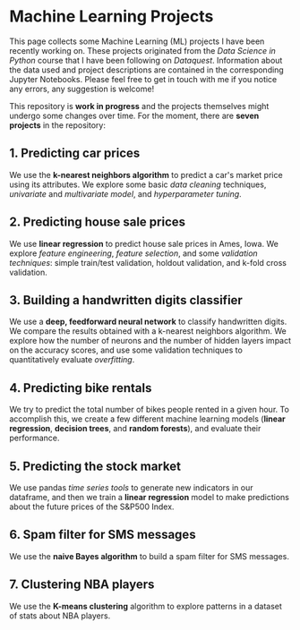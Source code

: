 # Machine Learning Projects
This page collects some Machine Learning (ML) projects I have been recently working on. These projects originated from the *Data Science in Python* course that I have been following on *Dataquest*. Information about the data used and project descriptions are contained in the corresponding Jupyter Notebooks. Please feel free to get in touch with me if you notice any errors, any suggestion is welcome!

This repository is **work in progress** and the projects themselves might undergo some changes over time. For the moment, there are **seven projects** in the repository:

## 1. Predicting car prices
We use the **k-nearest neighbors algorithm** to predict a car's market price using its attributes. We explore some basic *data cleaning* techniques, *univariate* and *multivariate model*, and *hyperparameter tuning*.

## 2. Predicting house sale prices
We use **linear regression** to predict house sale prices in Ames, Iowa. We explore *feature engineering*, *feature selection*, and some *validation techniques*: simple train/test validation, holdout validation, and k-fold cross validation.

## 3. Building a handwritten digits classifier
We use a **deep, feedforward neural network** to classify handwritten digits. We compare the results obtained with a k-nearest neighbors algorithm. We explore how the number of neurons and the number of hidden layers impact on the accuracy scores, and use some validation techniques to quantitatively evaluate *overfitting*.

## 4. Predicting bike rentals
We try to predict the total number of bikes people rented in a given hour. To accomplish this, we create a few different machine learning models (**linear regression**, **decision trees**, and **random forests**), and evaluate their performance.

## 5. Predicting the stock market
We use pandas *time series tools* to generate new indicators in our dataframe, and then we train a **linear regression** model to make predictions about the future prices of the S&P500 Index.

## 6. Spam filter for SMS messages
We use the **naive Bayes algorithm** to build a spam filter for SMS messages.

## 7. Clustering NBA players
We use the **K-means clustering** algorithm to explore patterns in a dataset of stats about NBA players.
